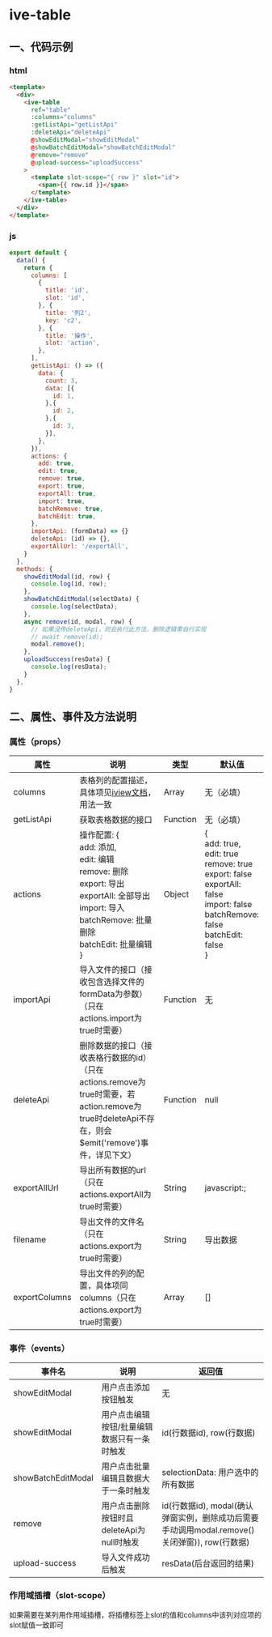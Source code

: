# ive-table
## 一、代码示例
### html
```html
<template>
  <div>
    <ive-table
      ref="table"
      :columns="columns"
      :getListApi="getListApi"
      :deleteApi="deleteApi"
      @showEditModal="showEditModal"
      @showBatchEditModal="showBatchEditModal"
      @remove="remove"
      @upload-success="uploadSuccess"
    >
      <template slot-scope="{ row }" slot="id">
        <span>{{ row.id }}</span>
      </template>
    </ive-table>
  </div>
</template>
```
### js
```js
export default {
  data() {
    return {
      columns: [
        {
          title: 'id',
          slot: 'id',
        }, {
          title: '列2',
          key: 'c2',
        }, {
          title: '操作',
          slot: 'action',
        },
      ],
      getListApi: () => ({
        data: {
          count: 3,
          data: [{
            id: 1,
          },{
            id: 2,
          },{
            id: 3,
          }],
        },
      }),
      actions: {
        add: true,
        edit: true,
        remove: true,
        export: true,
        exportAll: true,
        import: true,
        batchRemove: true,
        batchEdit: true,
      },
      importApi: (formData) => {}
      deleteApi: (id) => {},
      exportAllUrl: '/exportAll',
    }
  },
  methods: {
    showEditModal(id, row) {
      console.log(id, row);
    },
    showBatchEditModal(selectData) {
      console.log(selectData);
    },
    async remove(id, modal, row) {
      // 如果没传deleteApi，则会执行此方法，删除逻辑需自行实现
      // await remove(id);
      modal.remove();
    },
    uploadSuccess(resData) {
      console.log(resData);
    }
  },
}
```
## 二、属性、事件及方法说明
### 属性（props）
| 属性 | 说明 | 类型 | 默认值 |
| ------ | ------ | ------ | ------ |
| columns | 表格列的配置描述，具体项见<a href="http://v3.iviewui.com/components/table#column" target="_blank">iview文档</a>，用法一致 | Array | 无（必填） |
| getListApi | 获取表格数据的接口 | Function | 无（必填） |
| actions | 操作配置: {<br>add: 添加,<br>edit: 编辑<br>remove: 删除<br>export: 导出<br>exportAll: 全部导出<br>import: 导入<br>batchRemove: 批量删除<br>batchEdit: 批量编辑<br>} | Object | {<br>add: true,<br>edit: true<br>remove: true<br>export: false<br>exportAll: false<br>import: false<br>batchRemove: false<br>batchEdit: false<br>} |
| importApi | 导入文件的接口（接收包含选择文件的formData为参数）（只在actions.import为true时需要） | Function | 无 |
| deleteApi | 删除数据的接口（接收表格行数据的id）（只在actions.remove为true时需要，若action.remove为true时deleteApi不存在，则会$emit('remove')事件，详见下文） | Function | null |
| exportAllUrl | 导出所有数据的url（只在actions.exportAll为true时需要） | String | javascript:; |
| filename | 导出文件的文件名（只在actions.export为true时需要） | String | 导出数据 |
| exportColumns | 导出文件的列的配置，具体项同columns（只在actions.export为true时需要） | Array | [] |
### 事件（events）
| 事件名 | 说明 | 返回值 |
| ------ | ------ | ------ |
| showEditModal | 用户点击添加按钮触发 | 无 |
| showEditModal | 用户点击编辑按钮/批量编辑数据只有一条时触发 | id(行数据id), row(行数据) |
| showBatchEditModal | 用户点击批量编辑且数据大于一条时触发 | selectionData: 用户选中的所有数据 |
| remove | 用户点击删除按钮时且deleteApi为null时触发 | id(行数据id), modal(确认弹窗实例，删除成功后需要手动调用modal.remove()关闭弹窗)), row(行数据) |
| upload-success | 导入文件成功后触发 | resData(后台返回的结果) |
### 作用域插槽（slot-scope）
如果需要在某列用作用域插槽，将插槽标签上slot的值和columns中该列对应项的slot赋值一致即可